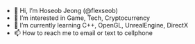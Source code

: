 - 👋 Hi, I’m Hoseob Jeong (@flexseob)
- 👀 I’m interested in Game, Tech, Cryptocurrency
- 🌱 I’m currently learning C++, OpenGL, UnrealEngine, DirectX
- 📫 How to reach me to email or text to cellphone

<!---
flexseob/flexseob is a ✨ special ✨ repository because its `README.md` (this file) appears on your GitHub profile.
You can click the Preview link to take a look at your changes.
--->
